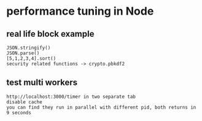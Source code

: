 # performance tuning in Node

## real life block example
    JSON.stringify()
    JSON.parse()
    [5,1,2,3,4].sort()
    security related functions -> crypto.pbkdf2

## test multi workers
    http://localhost:3000/timer in two separate tab
    disable cache
    you can find they run in parallel with different pid, both returns in 9 seconds